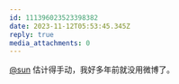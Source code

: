 ```yaml
---
id: 111396023523398382
date: 2023-11-12T05:53:45.345Z
reply: true
media_attachments: 0
---
```


[@sun](https://jiong.us/@sun) 估计得手动，我好多年前就没用微博了。

